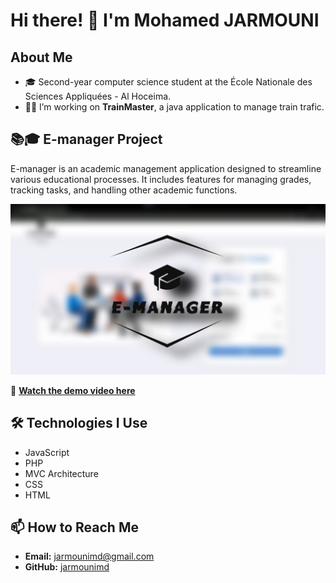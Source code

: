 # Hi there! 👋 I'm Mohamed JARMOUNI

## About Me
- 🎓 Second-year computer science student at the École Nationale des Sciences Appliquées - Al Hoceima.
- 👨‍💻 I’m working on **TrainMaster**, a java application to manage train trafic.

## 📚🎓 E-manager Project

E-manager is an academic management application designed to streamline various educational processes. It includes features for managing grades, tracking tasks, and handling other academic functions.

[![E-manager Demo](https://github.com/jarmounimd/E-manager/blob/main/public/assets/data/thumbnail.jpg)](https://www.youtube.com/watch?v=N-cbUr1bGMc)

🔗 **[Watch the demo video here](https://www.youtube.com/watch?v=N-cbUr1bGMc)**

## 🛠️ Technologies I Use
- JavaScript
- PHP
- MVC Architecture
- CSS
- HTML

## 📫 How to Reach Me
- **Email:** [jarmounimd@gmail.com](mailto:jarmounimd@gmail.com)
- **GitHub:** [jarmounimd](https://github.com/jarmounimd)
